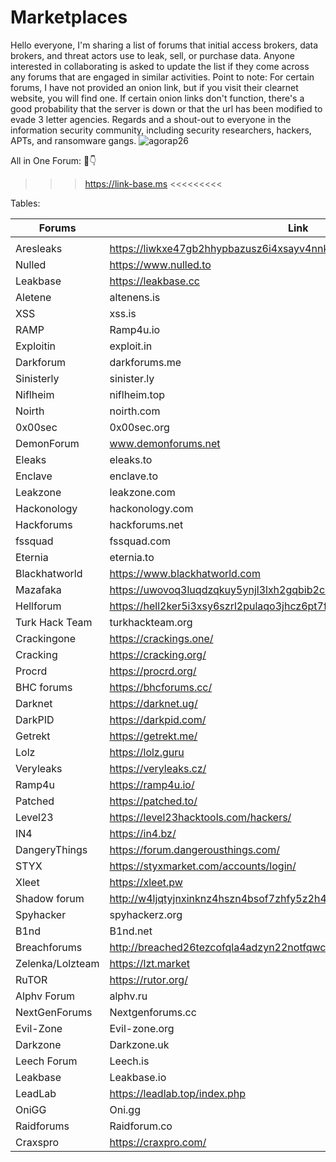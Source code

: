 # Marketplaces
Hello everyone, I'm sharing a list of forums that initial access brokers, data brokers, and threat actors use to leak, sell, or purchase data.
Anyone interested in collaborating is asked to update the list if they come across any forums that are engaged in similar activities.
Point to note: For certain forums, I have not provided an onion link, but if you visit their clearnet website, you will find one. 
If certain onion links don't function, there's a good probability that the server is down or that the url has been modified to evade 3 letter agencies.
Regards and a shout-out to everyone in the information security community, including security researchers, hackers, APTs, and ransomware gangs. 
![agorap26](https://github.com/intelshare/Marketplaces/assets/139314161/83a588c3-1d0c-4261-8064-489bf90390a2)

All in One Forum: 🤫👇
 >>> https://link-base.ms <<<<<<<<<


Tables:

|Forums|Link||
|---|---|---|
|   |   |   |
Aresleaks |  https://liwkxe47gb2hhypbazusz6i4xsayv4nnkqceum2b25iyqbpacfhjlrqd.onion
Nulled | https://www.nulled.to 
Leakbase |https://leakbase.cc
Aletene |altenens.is
XSS |xss.is
RAMP |Ramp4u.io
Exploitin |exploit.in
Darkforum |darkforums.me
Sinisterly |sinister.ly 
Niflheim |niflheim.top 
Noirth |noirth.com 
0x00sec |0x00sec.org
DemonForum |www.demonforums.net
Eleaks |eleaks.to
Enclave |enclave.to
Leakzone |leakzone.com
Hackonology |hackonology.com
Hackforums |hackforums.net
fssquad |fssquad.com
Eternia |eternia.to
Blackhatworld |https://www.blackhatworld.com
Mazafaka |https://uwovoq3luqdzqkuy5ynjl3lxh2gqbib2ceb77kcbr47ww4oyqyiahuid.onion
Hellforum |https://hell2ker5i3xsy6szrl2pulaqo3jhcz6pt7ffdxtuqjqiycvmlkcddqd.onion/
Turk Hack Team |turkhackteam.org
Crackingone |https://crackings.one/
Cracking | https://cracking.org/
Procrd | https://procrd.org/
BHC forums |https://bhcforums.cc/
Darknet |https://darknet.ug/
DarkPID |https://darkpid.com/
Getrekt | https://getrekt.me/
Lolz |https://lolz.guru
Veryleaks |https://veryleaks.cz/
Ramp4u |https://ramp4u.io/
Patched |https://patched.to/
Level23 | https://level23hacktools.com/hackers/
IN4 |https://in4.bz/
DangeryThings |https://forum.dangerousthings.com/
STYX | https://styxmarket.com/accounts/login/
Xleet |https://xleet.pw
Shadow forum |http://w4ljqtyjnxinknz4hszn4bsof7zhfy5z2h4srfss4vvkoikiwz36o3id.onion/
Spyhacker |spyhackerz.org
B1nd |B1nd.net
Breachforums |http://breached26tezcofqla4adzyn22notfqwcac7gpbrleg4usehljwkgqd.onion/
Zelenka/Lolzteam |https://lzt.market
RuTOR |https://rutor.org/
Alphv Forum |alphv.ru
NextGenForums |Nextgenforums.cc
Evil-Zone |Evil-zone.org
Darkzone |Darkzone.uk
Leech Forum |Leech.is
Leakbase |Leakbase.io
LeadLab |https://leadlab.top/index.php
OniGG |Oni.gg
Raidforums|Raidforum.co
Craxspro |https://craxpro.com/


